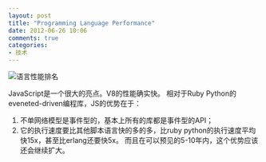 ```yaml
---
layout: post
title: "Programming Language Performance"
date: 2012-06-26 10:06
comments: true
categories: 
- 技术
---
```


![语言性能排名](/images/screen_print/programming_performance.jpg)

JavaScript是一个很大的亮点。V8的性能确实快。
相对于Ruby Python的eveneted-driven编程库，JS的优势在于：  
1. 不单网络模型是事件型的，基本上所有的库都是事件型的API；  
2. 它的执行速度要比其他脚本语言快的多的多，比ruby python的执行速度平均快15x，甚至比erlang还要快5x。
而且在可以预见的5-10年内，这个优势应该还会继续扩大。



